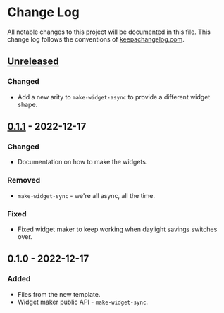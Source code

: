 # Change Log
All notable changes to this project will be documented in this file. This change log follows the conventions of [keepachangelog.com](http://keepachangelog.com/).

## [Unreleased]
### Changed
- Add a new arity to `make-widget-async` to provide a different widget shape.

## [0.1.1] - 2022-12-17
### Changed
- Documentation on how to make the widgets.

### Removed
- `make-widget-sync` - we're all async, all the time.

### Fixed
- Fixed widget maker to keep working when daylight savings switches over.

## 0.1.0 - 2022-12-17
### Added
- Files from the new template.
- Widget maker public API - `make-widget-sync`.

[Unreleased]: https://sourcehost.site/your-name/day-15/compare/0.1.1...HEAD
[0.1.1]: https://sourcehost.site/your-name/day-15/compare/0.1.0...0.1.1
